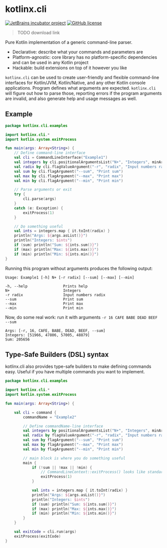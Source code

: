 # kotlinx.cli

[![JetBrains incubator project](http://jb.gg/badges/incubator.svg)](https://confluence.jetbrains.com/display/ALL/JetBrains+on+GitHub)
[![GitHub license](https://img.shields.io/badge/license-Apache%20License%202.0-blue.svg?style=flat)](http://www.apache.org/licenses/LICENSE-2.0)
> TODO download link

Pure Kotlin implementation of a generic command-line parser.

* Declarative: describe what your commands and parameters are 
* Platform-agnostic: core library has no platform-specific dependencies and can be used in any Kotlin project 
* Hackable: build extensions on top of it however you like

`kotlinx.cli` can be used to create user-friendly and flexible command-line interfaces
for Kotlin/JVM, Kotlin/Native, and any other Kotlin console applications.
Program defines what arguments are expected.
`kotlinx.cli` will figure out how to parse those, reporting errors if the program arguments are invalid,
and also generate help and usage messages as well.

## Example

```kotlin
package kotlinx.cli.examples

import kotlinx.cli.*
import kotlin.system.exitProcess

fun main(args: Array<String>) {
    // Define command-line interface 
    val cli = CommandLineInterface("Example1")
    val integers by cli.positionalArgumentsList("N+", "Integers", minArgs = 1)
    val radix by cli.flagValueArgument("-r", "radix", "Input numbers radix", 10) { it.toInt() }
    val sum by cli.flagArgument("--sum", "Print sum")
    val max by cli.flagArgument("--max", "Print max")
    val min by cli.flagArgument("--min", "Print min")

    // Parse arguments or exit
    try {
        cli.parse(args)
    }
    catch (e: Exception) {
        exitProcess(1)
    }

    // Do something useful
    val ints = integers.map { it.toInt(radix) }
    println("Args: ${args.asList()}")
    println("Integers: $ints")
    if (sum) println("Sum: ${ints.sum()}")
    if (max) println("Max: ${ints.max()}")
    if (min) println("Min: ${ints.min()}")
}
```

Running this program without arguments produces the following output:
```
Usage: Example1 [-h] N+ [-r radix] [--sum] [--max] [--min] 

-h, --help                Prints help
N+                        Integers
-r radix                  Input numbers radix
--sum                     Print sum
--max                     Print max
--min                     Print min
```

Now, do some real work: run it with arguments `-r 16 CAFE BABE DEAD BEEF --sum`
```
Args: [-r, 16, CAFE, BABE, DEAD, BEEF, --sum]
Integers: [51966, 47806, 57005, 48879]
Sum: 205656
```

## Type-Safe Builders (DSL) syntax

kotlinx.cli also provides type-safe builders to make defining commands easy.
Useful if you have multiple commands you want to implement.

```kotlin
package kotlinx.cli.examples

import kotlinx.cli.*
import kotlin.system.exitProcess

fun main(args: Array<String>) {

    val cli = command {
        commandName = "Example2"

        // Define commandName-line interface
        val integers by positionalArgumentsList("N+", "Integers", minArgs = 1)
        val radix by flagValueArgument("-r", "radix", "Input numbers radix", 10) { it.toInt() }
        val sum by flagArgument("--sum", "Print sum")
        val max by flagArgument("--max", "Print max")
        val min by flagArgument("--min", "Print min")

        // main block is where you do something useful
        main {
            if (!sum || !max || !min) {
                // CommandLineContext::exitProcess() looks like standard kotlin
                exitProcess(1)
            }

            val ints = integers.map { it.toInt(radix) }
            println("Args: ${args.asList()}")
            println("Integers: $ints")
            if (sum) println("Sum: ${ints.sum()}")
            if (max) println("Max: ${ints.max()}")
            if (min) println("Min: ${ints.min()}")
        }
    }

    val exitCode = cli.run(args)
    exitProcess(exitCode)
}
